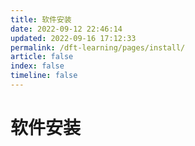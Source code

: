 ```yaml
---
title: 软件安装
date: 2022-09-12 22:46:14
updated: 2022-09-16 17:12:33
permalink: /dft-learning/pages/install/
article: false
index: false
timeline: false
---
```


# 软件安装

